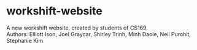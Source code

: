 # workshift-website
<p>
A new workshift website, created by students of CS169.
<br>
Authors: Elliott Ison, Joel Graycar, Shirley Trinh, Minh Daole, Neil Purohit, Stephanie Kim
</p>